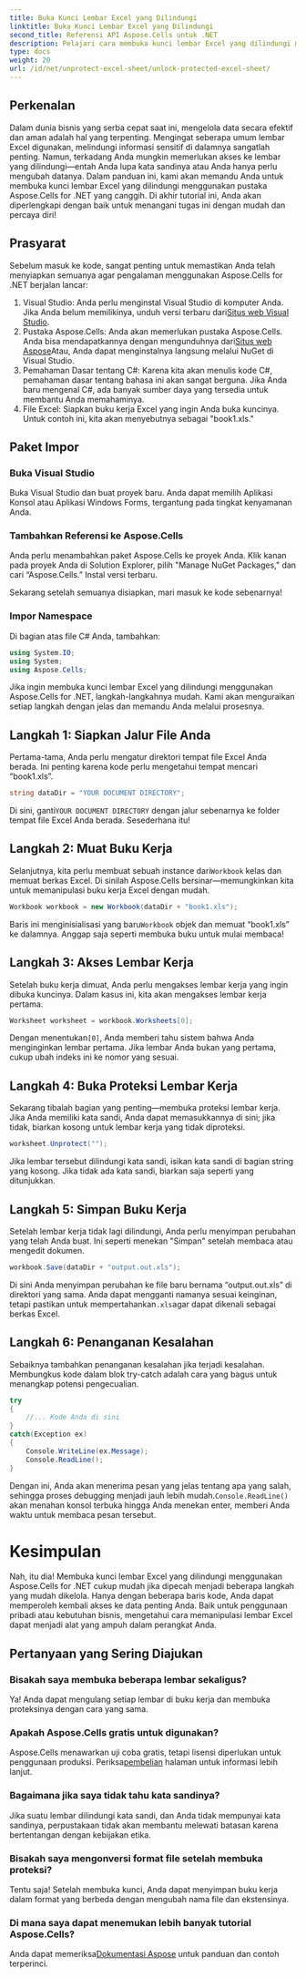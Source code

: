 ```yaml
---
title: Buka Kunci Lembar Excel yang Dilindungi
linktitle: Buka Kunci Lembar Excel yang Dilindungi
second_title: Referensi API Aspose.Cells untuk .NET
description: Pelajari cara membuka kunci lembar Excel yang dilindungi menggunakan Aspose.Cells untuk .NET dalam tutorial langkah demi langkah yang mudah dipahami bagi pemula ini.
type: docs
weight: 20
url: /id/net/unprotect-excel-sheet/unlock-protected-excel-sheet/
---
```

## Perkenalan

Dalam dunia bisnis yang serba cepat saat ini, mengelola data secara efektif dan aman adalah hal yang terpenting. Mengingat seberapa umum lembar Excel digunakan, melindungi informasi sensitif di dalamnya sangatlah penting. Namun, terkadang Anda mungkin memerlukan akses ke lembar yang dilindungi—entah Anda lupa kata sandinya atau Anda hanya perlu mengubah datanya. Dalam panduan ini, kami akan memandu Anda untuk membuka kunci lembar Excel yang dilindungi menggunakan pustaka Aspose.Cells for .NET yang canggih. Di akhir tutorial ini, Anda akan diperlengkapi dengan baik untuk menangani tugas ini dengan mudah dan percaya diri!

## Prasyarat

Sebelum masuk ke kode, sangat penting untuk memastikan Anda telah menyiapkan semuanya agar pengalaman menggunakan Aspose.Cells for .NET berjalan lancar:

1.  Visual Studio: Anda perlu menginstal Visual Studio di komputer Anda. Jika Anda belum memilikinya, unduh versi terbaru dari[Situs web Visual Studio](https://visualstudio.microsoft.com/downloads/).
2.  Pustaka Aspose.Cells: Anda akan memerlukan pustaka Aspose.Cells. Anda bisa mendapatkannya dengan mengunduhnya dari[Situs web Aspose](https://releases.aspose.com/cells/net/)Atau, Anda dapat menginstalnya langsung melalui NuGet di Visual Studio.
3. Pemahaman Dasar tentang C#: Karena kita akan menulis kode C#, pemahaman dasar tentang bahasa ini akan sangat berguna. Jika Anda baru mengenal C#, ada banyak sumber daya yang tersedia untuk membantu Anda memahaminya.
4. File Excel: Siapkan buku kerja Excel yang ingin Anda buka kuncinya. Untuk contoh ini, kita akan menyebutnya sebagai "book1.xls."

## Paket Impor

### Buka Visual Studio

Buka Visual Studio dan buat proyek baru. Anda dapat memilih Aplikasi Konsol atau Aplikasi Windows Forms, tergantung pada tingkat kenyamanan Anda.

### Tambahkan Referensi ke Aspose.Cells

Anda perlu menambahkan paket Aspose.Cells ke proyek Anda. Klik kanan pada proyek Anda di Solution Explorer, pilih "Manage NuGet Packages," dan cari “Aspose.Cells.” Instal versi terbaru.

Sekarang setelah semuanya disiapkan, mari masuk ke kode sebenarnya!

### Impor Namespace

Di bagian atas file C# Anda, tambahkan:

```csharp
using System.IO;
using System;
using Aspose.Cells;
```

Jika ingin membuka kunci lembar Excel yang dilindungi menggunakan Aspose.Cells for .NET, langkah-langkahnya mudah. Kami akan menguraikan setiap langkah dengan jelas dan memandu Anda melalui prosesnya.

## Langkah 1: Siapkan Jalur File Anda

Pertama-tama, Anda perlu mengatur direktori tempat file Excel Anda berada. Ini penting karena kode perlu mengetahui tempat mencari “book1.xls”.

```csharp
string dataDir = "YOUR DOCUMENT DIRECTORY";
```
 Di sini, ganti`YOUR DOCUMENT DIRECTORY` dengan jalur sebenarnya ke folder tempat file Excel Anda berada. Sesederhana itu!

## Langkah 2: Muat Buku Kerja

 Selanjutnya, kita perlu membuat sebuah instance dari`Workbook` kelas dan memuat berkas Excel. Di sinilah Aspose.Cells bersinar—memungkinkan kita untuk memanipulasi buku kerja Excel dengan mudah.

```csharp
Workbook workbook = new Workbook(dataDir + "book1.xls");
```
 Baris ini menginisialisasi yang baru`Workbook` objek dan memuat “book1.xls” ke dalamnya. Anggap saja seperti membuka buku untuk mulai membaca!

## Langkah 3: Akses Lembar Kerja

Setelah buku kerja dimuat, Anda perlu mengakses lembar kerja yang ingin dibuka kuncinya. Dalam kasus ini, kita akan mengakses lembar kerja pertama.

```csharp
Worksheet worksheet = workbook.Worksheets[0];
```
 Dengan menentukan`[0]`, Anda memberi tahu sistem bahwa Anda menginginkan lembar pertama. Jika lembar Anda bukan yang pertama, cukup ubah indeks ini ke nomor yang sesuai.

## Langkah 4: Buka Proteksi Lembar Kerja

Sekarang tibalah bagian yang penting—membuka proteksi lembar kerja. Jika Anda memiliki kata sandi, Anda dapat memasukkannya di sini; jika tidak, biarkan kosong untuk lembar kerja yang tidak diproteksi.

```csharp
worksheet.Unprotect("");
```
Jika lembar tersebut dilindungi kata sandi, isikan kata sandi di bagian string yang kosong. Jika tidak ada kata sandi, biarkan saja seperti yang ditunjukkan.

## Langkah 5: Simpan Buku Kerja

Setelah lembar kerja tidak lagi dilindungi, Anda perlu menyimpan perubahan yang telah Anda buat. Ini seperti menekan "Simpan" setelah membaca atau mengedit dokumen.

```csharp
workbook.Save(dataDir + "output.out.xls");
```
 Di sini Anda menyimpan perubahan ke file baru bernama “output.out.xls” di direktori yang sama. Anda dapat mengganti namanya sesuai keinginan, tetapi pastikan untuk mempertahankan`.xls`agar dapat dikenali sebagai berkas Excel.

## Langkah 6: Penanganan Kesalahan

Sebaiknya tambahkan penanganan kesalahan jika terjadi kesalahan. Membungkus kode dalam blok try-catch adalah cara yang bagus untuk menangkap potensi pengecualian.

```csharp
try
{
    //... Kode Anda di sini
}
catch(Exception ex)
{
    Console.WriteLine(ex.Message);
    Console.ReadLine();
}
```
 Dengan ini, Anda akan menerima pesan yang jelas tentang apa yang salah, sehingga proses debugging menjadi jauh lebih mudah.`Console.ReadLine()` akan menahan konsol terbuka hingga Anda menekan enter, memberi Anda waktu untuk membaca pesan tersebut.

# Kesimpulan

Nah, itu dia! Membuka kunci lembar Excel yang dilindungi menggunakan Aspose.Cells for .NET cukup mudah jika dipecah menjadi beberapa langkah yang mudah dikelola. Hanya dengan beberapa baris kode, Anda dapat memperoleh kembali akses ke data penting Anda. Baik untuk penggunaan pribadi atau kebutuhan bisnis, mengetahui cara memanipulasi lembar Excel dapat menjadi alat yang ampuh dalam perangkat Anda. 

## Pertanyaan yang Sering Diajukan

### Bisakah saya membuka beberapa lembar sekaligus?
Ya! Anda dapat mengulang setiap lembar di buku kerja dan membuka proteksinya dengan cara yang sama.

### Apakah Aspose.Cells gratis untuk digunakan?
Aspose.Cells menawarkan uji coba gratis, tetapi lisensi diperlukan untuk penggunaan produksi. Periksa[pembelian](https://purchase.aspose.com/buy) halaman untuk informasi lebih lanjut.

### Bagaimana jika saya tidak tahu kata sandinya?
Jika suatu lembar dilindungi kata sandi, dan Anda tidak mempunyai kata sandinya, perpustakaan tidak akan membantu melewati batasan karena bertentangan dengan kebijakan etika.

### Bisakah saya mengonversi format file setelah membuka proteksi?
Tentu saja! Setelah membuka kunci, Anda dapat menyimpan buku kerja dalam format yang berbeda dengan mengubah nama file dan ekstensinya.

### Di mana saya dapat menemukan lebih banyak tutorial Aspose.Cells?
 Anda dapat memeriksa[Dokumentasi Aspose](https://reference.aspose.com/cells/net/) untuk panduan dan contoh terperinci.